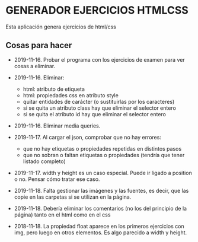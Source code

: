 # GENERADOR EJERCICIOS HTMLCSS

Esta aplicación genera ejercicios de html/css

## Cosas para hacer

-   2019-11-16. Probar el programa con los ejercicios de examen para ver cosas a eliminar.

-   2019-11-16. Eliminar:

    -   html: atributo de etiqueta
    -   html: propiedades css en atributo style
    -   quitar entidades de carácter (o sustituirlas por los caracteres)
    -   si se quita un atributo class hay que eliminar el selector entero
    -   si se quita el atributo id hay que eliminar el selector entero

-   2019-11-16. Eliminar media queries.

-   2019-11-17. Al cargar el json, comprobar que no hay errores:
    -   que no hay etiquetas o propiedades repetidas en distintos pasos
    -   que no sobran o faltan etiquetas o propiedades (tendría que tener listado completo)

-   2019-11-17. width y height es un caso especial. Puede ir ligado a position o no. Pensar cómo tratar ese caso.

-   2019-11-18. Falta gestionar las imágenes y las fuentes, es decir, que las copie en las carpetas si se utilizan en la página.

-   2019-11-18. Debería eliminar los comentarios (no los del principio de la página) tanto en el html como en el css

-   2018-11-18. La propiedad float aparece en los primeros ejercicios con img, pero luego en otros elementos. Es algo parecido a width y height.
